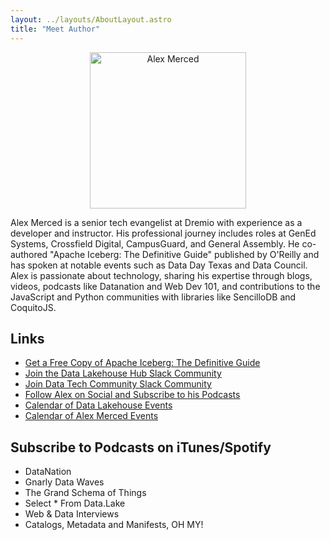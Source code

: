 ```yaml
---
layout: ../layouts/AboutLayout.astro
title: "Meet Author"
---
```


<center><img src="" alt="Alex Merced" width="250px"></center>

Alex Merced is a senior tech evangelist at Dremio with experience as a developer and instructor. His professional journey includes roles at GenEd Systems, Crossfield Digital, CampusGuard, and General Assembly. He co-authored "Apache Iceberg: The Definitive Guide" published by O'Reilly and has spoken at notable events such as Data Day Texas and Data Council. Alex is passionate about technology, sharing his expertise through blogs, videos, podcasts like Datanation and Web Dev 101, and contributions to the JavaScript and Python communities with libraries like SencilloDB and CoquitoJS.

## Links

- [Get a Free Copy of Apache Iceberg: The Definitive Guide](https://bit.ly/am-iceberg-book)
- [Join the Data Lakehouse Hub Slack Community](https://bit.ly/lakehouse-hub-slack)
- [Join Data Tech Community Slack Community](https://bit.ly/am-data-tech-community-slack)
- [Follow Alex on Social and Subscribe to his Podcasts](https://bio.alexmerced.com/data)
- [Calendar of Data Lakehouse Events](https://lu.ma/Lakehouselinkups)
- [Calendar of Alex Merced Events](https://lu.ma/Techeventswithalex)

## Subscribe to Podcasts on iTunes/Spotify

- DataNation
- Gnarly Data Waves
- The Grand Schema of Things
- Select * From Data.Lake
- Web & Data Interviews
- Catalogs, Metadata and Manifests, OH MY!
